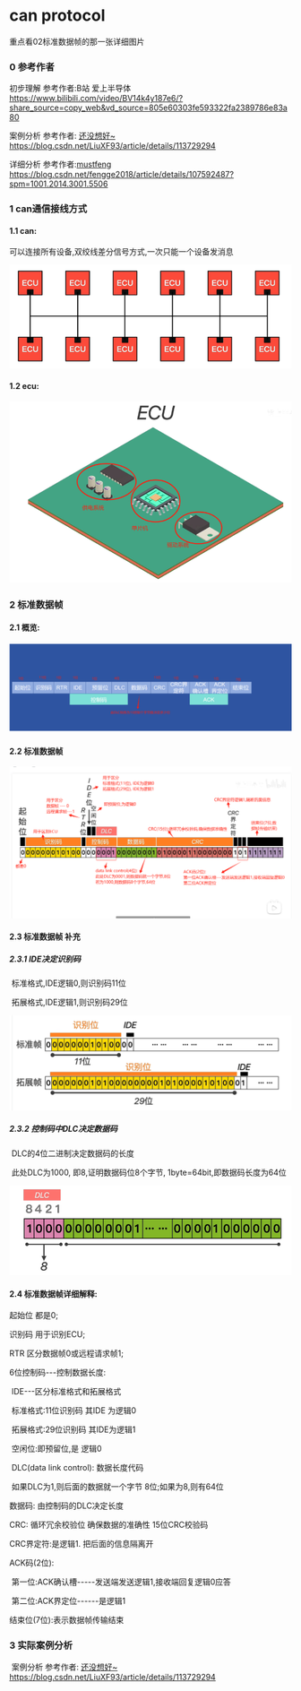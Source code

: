# can protocol

重点看02标准数据帧的那一张详细图片

### 0 参考作者

初步理解 参考作者:B站 爱上半导体  https://www.bilibili.com/video/BV14k4y187e6/?share_source=copy_web&vd_source=805e60303fe593322fa2389786e83a80

案例分析 参考作者: [还没想好~](https://blog.csdn.net/LiuXF93)  https://blog.csdn.net/LiuXF93/article/details/113729294

详细分析 参考作者:[mustfeng](https://blog.csdn.net/u010037269) https://blog.csdn.net/fengge2018/article/details/107592487?spm=1001.2014.3001.5506

### 1 can通信接线方式

#### 1.1 can:  

 可以连接所有设备,双绞线差分信号方式,一次只能一个设备发消息

![img01](can.assets/img01.png)

#### 1.2 ecu:

![img02](can.assets/img02.png)

### 2 标准数据帧



#### 2.1 概览:

![img03](can.assets/img03.png)

#### 2.2 标准数据帧

![img04](can.assets/img04.png)

#### 2.3 标准数据帧 补充

##### 2.3.1 IDE决定识别码

​	标准格式,IDE逻辑0,则识别码11位

​	拓展格式,IDE逻辑1,则识别码29位

![img05](can.assets/img05.png)

##### 2.3.2 控制码中DLC决定数据码

​		DLC的4位二进制决定数据码的长度

​		此处DLC为1000, 即8,证明数据码位8个字节, 1byte=64bit,即数据码长度为64位

![img06](can.assets/img06.png)

#### 2.4 标准数据帧详细解释:

起始位 都是0; 

识别码 用于识别ECU; 

RTR 区分数据帧0或远程请求帧1;

6位控制码---控制数据长度: 

​		IDE---区分标准格式和拓展格式

​					标准格式:11位识别码 其IDE 为逻辑0

​					拓展格式:29位识别码 其IDE为逻辑1

​		空闲位:即预留位,是 逻辑0

​		DLC(data link control): 数据长度代码

​				如果DLC为1,则后面的数据就一个字节 8位;如果为8,则有64位

数据码: 由控制码的DLC决定长度

CRC: 循环冗余校验位  确保数据的准确性 15位CRC校验码

CRC界定符:是逻辑1. 把后面的信息隔离开

ACK码(2位): 

​	第一位:ACK确认槽-----发送端发送逻辑1,接收端回复逻辑0应答

​	第二位:ACK界定位------是逻辑1

结束位(7位):表示数据帧传输结束

### 3 实际案例分析

​		案例分析 参考作者: [还没想好~](https://blog.csdn.net/LiuXF93)  https://blog.csdn.net/LiuXF93/article/details/113729294
